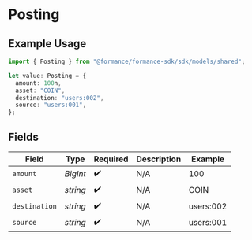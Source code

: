 # Posting

## Example Usage

```typescript
import { Posting } from "@formance/formance-sdk/sdk/models/shared";

let value: Posting = {
  amount: 100n,
  asset: "COIN",
  destination: "users:002",
  source: "users:001",
};
```

## Fields

| Field              | Type               | Required           | Description        | Example            |
| ------------------ | ------------------ | ------------------ | ------------------ | ------------------ |
| `amount`           | *BigInt*           | :heavy_check_mark: | N/A                | 100                |
| `asset`            | *string*           | :heavy_check_mark: | N/A                | COIN               |
| `destination`      | *string*           | :heavy_check_mark: | N/A                | users:002          |
| `source`           | *string*           | :heavy_check_mark: | N/A                | users:001          |